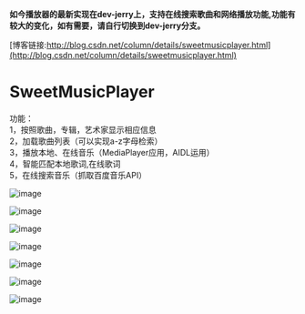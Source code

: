 **如今播放器的最新实现在dev-jerry上，支持在线搜索歌曲和网络播放功能,功能有较大的变化，如有需要，请自行切换到dev-jerry分支。**

[博客链接:http://blog.csdn.net/column/details/sweetmusicplayer.html](http://blog.csdn.net/column/details/sweetmusicplayer.html)

# SweetMusicPlayer
功能：  
1，按照歌曲，专辑，艺术家显示相应信息  
2，加载歌曲列表（可以实现a-z字母检索）  
3，播放本地、在线音乐（MediaPlayer应用，AIDL运用）  
4，智能匹配本地歌词,在线歌词   
5，在线搜索音乐（抓取百度音乐API）


 ![image](https://github.com/huweigoodboy/SweetMusicPlayer/blob/master/screenshots/device-2015-06-19-145535.png)
 
 
 ![image](https://github.com/huweigoodboy/SweetMusicPlayer/blob/master/screenshots/device-2016-07-17-225956.png)
  
  
 ![image](https://github.com/huweigoodboy/SweetMusicPlayer/blob/master/screenshots/device-2016-07-17-230027.png)
    
    
 ![image](https://github.com/huweigoodboy/SweetMusicPlayer/blob/master/screenshots/device-2015-06-19-145744.png)
 
 
![image](https://github.com/huweigoodboy/SweetMusicPlayer/blob/master/screenshots/device-2015-06-19-145757.png)

 ![image](https://github.com/huweigoodboy/SweetMusicPlayer/blob/master/screenshots/device-2016-07-17-230118.png)
 
  ![image](https://github.com/huweigoodboy/SweetMusicPlayer/blob/master/screenshots/device-2016-07-17-230227.png)
      
      
